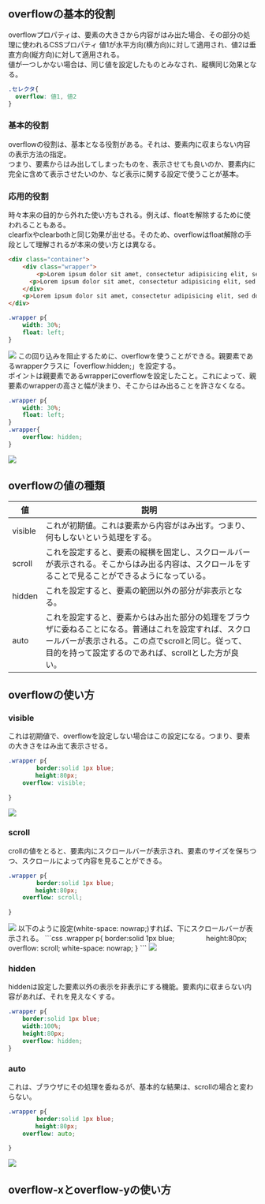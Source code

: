 ## overflowの基本的役割
overflowプロパティは、要素の大きさから内容がはみ出た場合、その部分の処理に使われるCSSプロパティ
値1が水平方向(横方向)に対して適用され、値2は垂直方向(縦方向)に対して適用される。<br>
値が一つしかない場合は、同じ値を設定したものとみなされ、縦横同じ効果となる。
```css
.セレクタ{
  overflow: 値1, 値2
}
```
### 基本的役割
overflowの役割は、基本となる役割がある。それは、要素内に収まらない内容の表示方法の指定。<br>
つまり、要素からはみ出してしまったものを、表示させても良いのか、要素内に完全に含めて表示させたいのか、など表示に関する設定で使うことが基本。

### 応用的役割
時々本来の目的から外れた使い方もされる。例えば、floatを解除するために使われることもある。<br>
clearfixやclearbothと同じ効果が出せる。そのため、overflowはfloat解除の手段として理解されるが本来の使い方とは異なる。

```html
<div class="container">
    <div class="wrapper">
        <p>Lorem ipsum dolor sit amet, consectetur adipisicing elit, sed do eiusmod tempor incididunt ut labore et dolore magna aliqua. Ut enim ad minim veniam, quis nostrud exercitation ullamco laboris nisi ut aliquip ex ea commodo consequat. Duis aute irure dolor in reprehenderit in voluptate velit esse cillum dolore eu fugiat nulla pariatur. Excepteur sint occaecat cupidatat non proident, sunt in culpa qui officia deserunt mollit anim id est laborum.</p>
      <p>Lorem ipsum dolor sit amet, consectetur adipisicing elit, sed do eiusmod tempor incididunt ut labore et dolore magna aliqua. Ut enim ad minim veniam, quis nostrud exercitation ullamco laboris nisi ut aliquip ex ea commodo consequat. Duis aute irure dolor in reprehenderit in voluptate velit esse cillum dolore eu fugiat nulla pariatur. Excepteur sint occaecat cupidatat non proident, sunt in culpa qui officia deserunt mollit anim id est laborum.</p>
    </div>
    <p>Lorem ipsum dolor sit amet, consectetur adipisicing elit, sed do eiusmod tempor incididunt ut labore et dolore magna aliqua. Ut enim ad minim veniam, quis nostrud exercitation ullamco laboris nisi ut aliquip ex ea commodo consequat. Duis aute irure dolor in reprehenderit in voluptate velit esse cillum dolore eu fugiat nulla pariatur. Excepteur sint occaecat cupidatat non proident, sunt in culpa qui officia deserunt mollit anim id est laborum.</p>
</div>
```

```css
.wrapper p{
    width: 30%;
    float: left;
}
```
<img src="https://creive.me/wp-content/uploads/2019/02/31f5c39536d7677035c8756f92f6abbb.png">
この回り込みを阻止するために、overflowを使うことができる。親要素であるwrapperクラスに「overflow:hidden;」を設定する。<br>
ポイントは親要素であるwrapperにoverflowを設定したこと。これによって、親要素のwrapperの高さと幅が決まり、そこからはみ出ることを許さなくなる。

```css
.wrapper p{
    width: 30%;
    float: left;
}
.wrapper{
    overflow: hidden;
}
```
<img src="https://creive.me/wp-content/uploads/2019/02/09f2755755d9917fe91720f37819575d.png">

## overflowの値の種類
|値|説明|
|-|-|
|visible|これが初期値。これは要素から内容がはみ出す。つまり、何もしないという処理をする。|
|scroll|これを設定すると、要素の縦横を固定し、スクロールバーが表示される。そこからはみ出る内容は、スクロールをすることで見ることができるようになっている。|
|hidden|これを設定すると、要素の範囲以外の部分が非表示となる。|
|auto|これを設定すると、要素からはみ出た部分の処理をブラウザに委ねることになる。普通はこれを設定すれば、スクロールバーが表示される。この点でscrollと同じ。従って、目的を持って設定するのであれば、scrollとした方が良い。|

## overflowの使い方
### visible
これは初期値で、overflowを設定しない場合はこの設定になる。つまり、要素の大きさをはみ出て表示させる。
```css
.wrapper p{
        border:solid 1px blue;
　　　　 height:80px;
    overflow: visible;
     
}
```
<img src="https://creive.me/wp-content/uploads/2019/02/b0887ae18c46452da4d2a66dd38f2ebc.png">

### scroll
crollの値をとると、要素内にスクロールバーが表示され、要素のサイズを保ちつつ、スクロールによって内容を見ることができる。
```css
.wrapper p{
        border:solid 1px blue;
　　　　 height:80px;
    overflow: scroll;
     
}
```
<img src="https://creive.me/wp-content/uploads/2019/02/a36e1b617426bba4ab59c90999e081e7.png">
以下のように設定(white-space: nowrap;)すれば、下にスクロールバーが表示される。
```css
.wrapper p{
        border:solid 1px blue;
　　　　 height:80px;
    overflow: scroll;
    white-space: nowrap;
}
```
<img src="https://creive.me/wp-content/uploads/2019/02/efc2d486a6e21b8623f2d8ddb19c32c5.png">

### hidden
hiddenは設定した要素以外の表示を非表示にする機能。要素内に収まらない内容があれば、それを見えなくする。
```css
.wrapper p{
    border:solid 1px blue;
    width:100%;
    height:80px;
    overflow: hidden;
}
```

### auto
これは、ブラウザにその処理を委ねるが、基本的な結果は、scrollの場合と変わらない。
```css
.wrapper p{
        border:solid 1px blue;
　　　　 height:80px;
    overflow: auto;
     
}
```
<img src="https://creive.me/wp-content/uploads/2019/02/4b0117a4d308af9778d3e979de2f6231.png">


## overflow-xとoverflow-yの使い方
